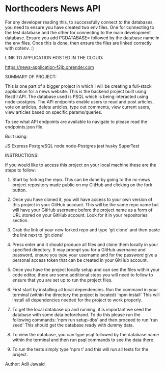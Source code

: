 # Northcoders News API

For any developer reading this, to successfully connect to the databases, you need to ensure you have created two env files. One for connecting to the test database and the other for connecting to the main development database. Ensure you add PGDATABASE= followed by the database name in the env files. Once this is done, then ensure the files are linked correctly with dotenv. :)

LINK TO APPLICATION HOSTED IN THE CLOUD:

https://news-application-f2jb.onrender.com

SUMMARY OF PROJECT:

This is one part of a bigger project in which I will be creating a full-stack application
for a news website. This is the backend project built using Restfil API. The database used is PSQL
which is being interacted using node-postgres. The API endpoints enable users to read and post articles, 
vote on articles, delete articles, type out comments, view current users, view articles based on specific 
params/queries. 

To see what API endpoints are available to navigate to please read the endpoints.json
file.

Built using:

JS
Express
PostgreSQL
node
node-Postgres
jest
husky
SuperTest

INSTRUCTIONS:

If you would like to access this project on your local machine these are the steps to follow:

1. Start by forking the repo. This can be done by going to the nc-news project repository made public
on my GitHub and clicking on the fork button.

2. Once you have cloned it, you will have access to your own version of this project in your GitHub account.
This will be the same repo name but will have your GitHub username before the project name as a form of URL 
stored on your GitHub account. Look for it in your repositories section.

3. Grab the link of your new forked repo and type 'git clone' and then paste the link next to 'git clone'

4. Press enter and it should produce all files and clone them locally in your specified directory. It may prompt
you for a GitHub username and password, ensure you type your username and for the password give a personal access token
that can be created in your GitHub account.

5. Once you have the project locally setup and can see the files within your code editor, there are some additional steps 
you will need to follow to ensure that you are set up to run the project files.

6. First start by installing all local dependencies. Run the command in your terminal (within the directory the project is located)
'npm install' This will install all dependencies needed for the project to work properly.

7. To get the local database up and running, it is important we seed the database with some data beforehand. To do this please run the
following commands: 'npm run setup-dbs' and then proceed to run 'run seed' This should get the database ready with dummy data.

8. To view the database, you can type psql followed by the database name within the terminal and then run psql commands
to see the data there.

10. To run the tests simply type 'npm t' and this will run all tests for the project. 

Author: Adil Jawaid

